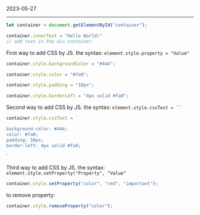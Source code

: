 2023-05-27

-----


```js
let container = document.getElementById("container");

container.innerText = "Hello World!"
// add text in the div.container.
```

First way to add CSS by JS.
the syntax: `element.style.property = "Value"`
```js
container.style.backgroundColor = "#444";

container.style.color = "#fa0";

container.style.padding = "10px";

container.style.borderLeft = "4px solid #fa0";
```

Second  way to add CSS by JS.
the syntax: `element.style.cssText = `` `
```js
container.style.cssText = `

background-color: #444;
color: #fa0;
padding: 10px;
border-left: 4px solid #fa0;

`
```

Third way to add CSS by JS.
the syntax: `element.style.setProperty("Property", "Value"`
```js
container.style.setProperty("color", "red", "important");
```

to remove property:
```js
container.style.removeProperty("color");
```
